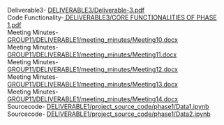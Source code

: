 Deliverable3- [DELIVERABLE3/Deliverable-3.pdf<br/>](https://github.com/PavuluriSrikanth/GROUP11/blob/7188f4af5a7d7625626378daf6a7ae09d42df829/DELIVERABLE3/Deliverable-3.pdf)
Code Functionality-[ DELIVERABLE3/CORE FUNCTIONALITIES OF PHASE 1.pdf<br/>](https://github.com/PavuluriSrikanth/GROUP11/blob/7188f4af5a7d7625626378daf6a7ae09d42df829/DELIVERABLE3/CORE%20FUNCTIONALITIES%20OF%20PHASE%201.pdf)
Meeting Minutes- [GROUP11/DELIVERABLE1/meeting_minutes/Meeting10.docx<br/>](https://github.com/PavuluriSrikanth/GROUP11/blob/7188f4af5a7d7625626378daf6a7ae09d42df829/DELIVERABLE1/meeting_minutes/Meeting10.docx)
Meeting Minutes- [GROUP11/DELIVERABLE1/meeting_minutes/Meeting11.docx<br/>](https://github.com/PavuluriSrikanth/GROUP11/blob/7188f4af5a7d7625626378daf6a7ae09d42df829/DELIVERABLE1/meeting_minutes/Meeting11.docx)
Meeting Minutes- [GROUP11/DELIVERABLE1/meeting_minutes/Meeting12.docx<br/>](https://github.com/PavuluriSrikanth/GROUP11/blob/7188f4af5a7d7625626378daf6a7ae09d42df829/DELIVERABLE1/meeting_minutes/Meeting12.docx)
Meeting Minutes- [GROUP11/DELIVERABLE1/meeting_minutes/Meeting13.docx<br/>](https://github.com/PavuluriSrikanth/GROUP11/blob/7188f4af5a7d7625626378daf6a7ae09d42df829/DELIVERABLE1/meeting_minutes/Meeting13.docx)
Meeting Minutes- [GROUP11/DELIVERABLE1/meeting_minutes/Meeting14.docx<br/>](https://github.com/PavuluriSrikanth/GROUP11/blob/7188f4af5a7d7625626378daf6a7ae09d42df829/DELIVERABLE1/meeting_minutes/Meeting14.docx)
Sourcecode- [DELIVERABLE1/project_source_code/phase1/Data1.ipynb<br/>](https://github.com/PavuluriSrikanth/GROUP11/blob/7188f4af5a7d7625626378daf6a7ae09d42df829/DELIVERABLE1/project_source_code/phase1/Data1.ipynb)
Sourcecode- [DELIVERABLE1/project_source_code/phase1/Data2.ipynb<br/>](https://github.com/PavuluriSrikanth/GROUP11/blob/7188f4af5a7d7625626378daf6a7ae09d42df829/DELIVERABLE1/project_source_code/phase1/DATA2.ipynb)
